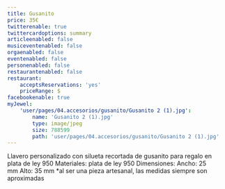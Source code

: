 ```yaml
---
title: Gusanito
price: 35€
twitterenable: true
twittercardoptions: summary
articleenabled: false
musiceventenabled: false
orgaenabled: false
eventenabled: false
personenabled: false
restaurantenabled: false
restaurant:
    acceptsReservations: 'yes'
    priceRange: $
facebookenable: true
myJewel:
    'user/pages/04.accesorios/gusanito/Gusanito 2 (1).jpg':
        name: 'Gusanito 2 (1).jpg'
        type: image/jpeg
        size: 788599
        path: 'user/pages/04.accesorios/gusanito/Gusanito 2 (1).jpg'
---
```


Llavero personalizado con silueta recortada de gusanito para regalo en
plata de ley 950
Materiales: plata de ley 950
Dimensiones: Ancho: 25 mm Alto: 35 mm
*al ser una pieza artesanal, las medidas siempre son aproximadas
